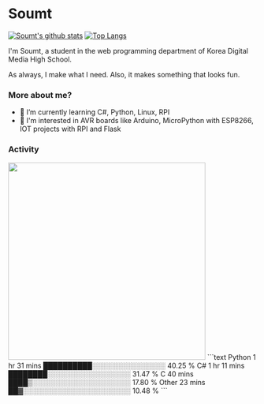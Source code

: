 # Soumt
[![Soumt's github stats](https://github-readme-stats.vercel.app/api?username=soumt-r)](https://github.com/anuraghazra/github-readme-stats)
[![Top Langs](https://github-readme-stats.vercel.app/api/top-langs/?username=soumt-r&layout=compact)](https://github.com/anuraghazra/github-readme-stats)

I'm Soumt, a student in the web programming department of Korea Digital Media High School.

As always, I make what I need. Also, it makes something that looks fun.

### More about me?
- 🌱 I’m currently learning C#, Python, Linux, RPI
- :pushpin: I'm interested in AVR boards like Arduino, MicroPython with ESP8266, IOT projects with RPI and Flask


### Activity
<img height="400" img src="https://wakatime.com/share/@5f53198d-2502-40e8-bae4-fe901451ec0b/2c50901b-547e-47bc-a3e3-6a550a1751bd.svg">
<!--START_SECTION:waka-->
```text
Python   1 hr 31 mins    ██████████░░░░░░░░░░░░░░░   40.25 % 
C#       1 hr 11 mins    ████████░░░░░░░░░░░░░░░░░   31.47 % 
C        40 mins         ████▒░░░░░░░░░░░░░░░░░░░░   17.80 % 
Other    23 mins         ██▓░░░░░░░░░░░░░░░░░░░░░░   10.48 % 
```
<!--END_SECTION:waka-->

